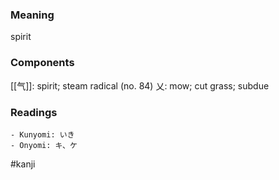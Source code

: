 ### Meaning

spirit

### Components

[[气]]: spirit; steam radical (no. 84) 乂: mow; cut grass; subdue

### Readings

```
- Kunyomi: いき
- Onyomi: キ、ケ
```

#kanji